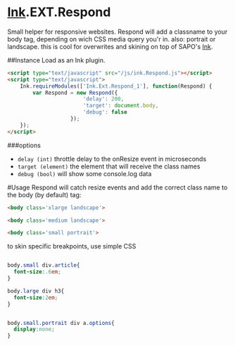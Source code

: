 [Ink](https://github.com/sapo/ink).EXT.Respond
===========

Small helper for responsive websites. Respond will add a classname to your body tag, depending on wich CSS media query you'r in. also: portrait or landscape. this is cool for overwrites and skining on top of SAPO's [Ink](https://github.com/sapo/ink).



##Instance
Load as an Ink plugin.
```html
<script type="text/javascript" src="/js/ink.Respond.js"></script>
<script type="text/javascript">
    Ink.requireModules(['Ink.Ext.Respond_1'], function(Respond) {
        var Respond = new Respond({
                        'delay': 200,
                        'target': document.body,
                        'debug': false
                    });
    });
</script>
```


###options
- `delay (int)` throttle delay to the onResize event in microseconds
- `target (element)` the element that will receive the class names
- `debug (bool)` will show some console.log data
 

#Usage
Respond will catch resize events and add the correct class name to the body (by default) tag:

```html 
<body class='xlarge landscape'>

<body class='medium landscape'>

<body class='small portrait'>
```

to skin specific breakpoints, use simple CSS

```css

body.small div.article{
  font-size:.6em;
}

body.large div h3{
  font-size:2em;
}


body.small.portrait div a.options{
  display:none;
}

```
